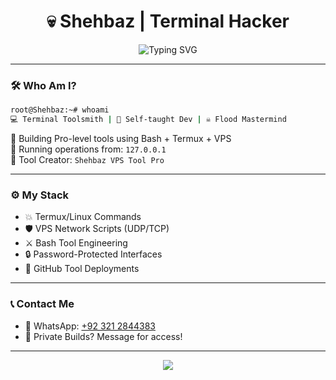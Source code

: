 
<h1 align="center">💀 Shehbaz | Terminal Hacker</h1>
<p align="center">
  <img src="https://readme-typing-svg.demolab.com?font=Fira+Code&size=24&duration=2000&pause=500&color=F70000&vCenter=true&width=435&lines=VPS+Slayer+%7C+UDP+Flood+Master;Cyber+Ops+Specialist+%7C+Termux+Wizard;Creator+of+CS1.6+DDoS;Message+Me+for+Access+%F0%9F%94%90" alt="Typing SVG" />
</p>

---

### 🛠️ Who Am I?

```bash
root@Shehbaz:~# whoami
💻 Terminal Toolsmith | 🧠 Self-taught Dev | ☠️ Flood Mastermind
```

🧩 Building Pro-level tools using Bash + Termux + VPS  
🚀 Running operations from: `127.0.0.1`  
🧪 Tool Creator: `Shehbaz VPS Tool Pro`

---

### ⚙️ My Stack

- 💥 Termux/Linux Commands
- 🛡️ VPS Network Scripts (UDP/TCP)
- ⚔️ Bash Tool Engineering
- 🔒 Password-Protected Interfaces
- 📂 GitHub Tool Deployments

---

### 📞 Contact Me

- 🔐 WhatsApp: [+92 321 2844383](https://wa.me/923212844383)
- 🧠 Private Builds? Message for access!

---

<p align="center">
  <img src="https://github-readme-stats.vercel.app/api?username=ShehbazGamer&show_icons=true&theme=tokyonight&hide_border=true&count_private=true" />
</p>
